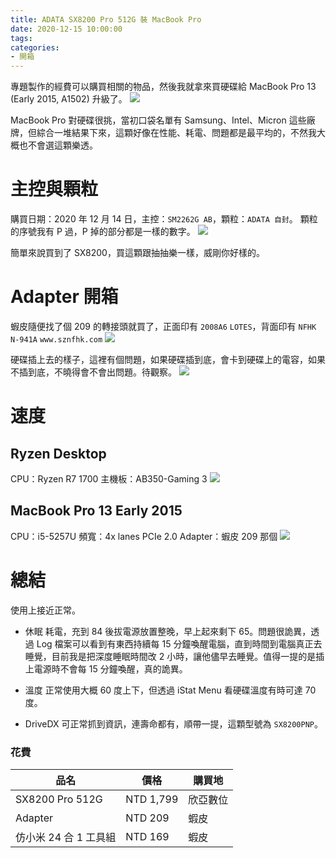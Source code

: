 ```yaml
---
title: ADATA SX8200 Pro 512G 裝 MacBook Pro
date: 2020-12-15 10:00:00
tags:
categories:
- 開箱
---
```

專題製作的經費可以購買相關的物品，然後我就拿來買硬碟給 MacBook Pro 13 (Early 2015, A1502) 升級了。
![](cover.jpg)
<!--more-->

MacBook Pro 對硬碟很挑，當初口袋名單有 Samsung、Intel、Micron 這些廠牌，但綜合一堆結果下來，這顆好像在性能、耗電、問題都是最平均的，不然我大概也不會選這顆樂透。

# 主控與顆粒
購買日期：2020 年 12 月 14 日，主控：`SM2262G AB`，顆粒：`ADATA 自封`。
顆粒的序號我有 P 過，P 掉的部分都是一樣的數字。
![](ssd-closer-look.jpg)

簡單來說買到了 SX8200，買這顆跟抽抽樂一樣，威剛你好樣的。

# Adapter 開箱
蝦皮隨便找了個 209 的轉接頭就買了，正面印有 `2008A6` `LOTES`，背面印有 `NFHK N-941A` `www.sznfhk.com`
![](adapter_0.jpg)

硬碟插上去的樣子，這裡有個問題，如果硬碟插到底，會卡到硬碟上的電容，如果不插到底，不曉得會不會出問題。待觀察。
![](adapter_1.jpg)


# 速度
## Ryzen Desktop
CPU：Ryzen R7 1700
主機板：AB350-Gaming 3
![](Test_Windows.png)


## MacBook Pro 13 Early 2015
CPU：i5-5257U
頻寬：4x lanes PCIe 2.0
Adapter：蝦皮 209 那個
![](Test_MacBook.png)

# 總結

使用上接近正常。

- 休眠
耗電，充到 84 後拔電源放置整晚，早上起來剩下 65。問題很詭異，透過 Log 檔案可以看到有東西持續每 15 分鐘喚醒電腦，直到時間到電腦真正去睡覺，目前我是把深度睡眠時間改 2 小時，讓他儘早去睡覺。值得一提的是插上電源時不會每 15 分鐘喚醒，真的詭異。

- 溫度
正常使用大概 60 度上下，但透過 iStat Menu 看硬碟溫度有時可達 70 度。

- DriveDX 
可正常抓到資訊，連壽命都有，順帶一提，這顆型號為 `SX8200PNP`。

### 花費
| 品名 | 價格 | 購買地 |
| --- | --- | --- |
| SX8200 Pro 512G | NTD 1,799 | 欣亞數位 |
| Adapter | NTD 209 | 蝦皮 |
| 仿小米 24 合 1 工具組| NTD 169 | 蝦皮 |